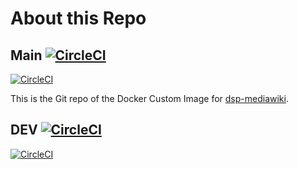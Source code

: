 # About this Repo 
## Main [![CircleCI](https://dl.circleci.com/status-badge/img/gh/DSP-Wiki/mediawiki-docker/tree/main.svg?style=svg)](https://dl.circleci.com/status-badge/redirect/gh/DSP-Wiki/mediawiki-docker/tree/main)

[![CircleCI](https://dl.circleci.com/insights-snapshot/gh/DSP-Wiki/mediawiki-docker/main/build-main/badge.svg?window=60d)](https://app.circleci.com/insights/github/DSP-Wiki/mediawiki-docker/workflows/build-main/overview?branch=main&reporting-window=last-60-days&insights-snapshot=true)



This is the Git repo of the Docker Custom Image for [dsp-mediawiki](https://hub.docker.com/r/antt1995/dsp-mediawiki). 


## DEV [![CircleCI](https://dl.circleci.com/status-badge/img/gh/DSP-Wiki/mediawiki-docker/tree/dev.svg?style=svg)](https://dl.circleci.com/status-badge/redirect/gh/DSP-Wiki/mediawiki-docker/tree/dev)

[![CircleCI](https://dl.circleci.com/insights-snapshot/gh/DSP-Wiki/mediawiki-docker/main/build-dev/badge.svg?window=60d)](https://app.circleci.com/insights/github/DSP-Wiki/mediawiki-docker/workflows/build-dev/overview?branch=main&reporting-window=last-60-days&insights-snapshot=true)